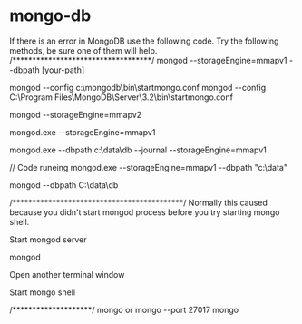 # mongo-db
If there is an error in MongoDB use the following code.
Try the following methods, be sure one of them will help.
/***********************************/
mongod --storageEngine=mmapv1 --dbpath [your-path]

mongod --config c:\mongodb\bin\startmongo.conf
mongod --config C:\Program Files\MongoDB\Server\3.2\bin\startmongo.conf

mongod --storageEngine=mmapv2

mongod.exe --storageEngine=mmapv1

mongod.exe --dbpath c:\data\db --journal  --storageEngine=mmapv1

// Code runeing
mongod.exe --storageEngine=mmapv1 --dbpath "c:\data"

mongod --dbpath C:\data\db

/*******************************************/
Normally this caused because you didn't start mongod process before you try starting mongo shell.

Start mongod server

mongod

Open another terminal window

Start mongo shell


/********************/
mongo or mongo --port 27017
mongo
